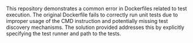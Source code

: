 This repository demonstrates a common error in Dockerfiles related to test execution. The original Dockerfile fails to correctly run unit tests due to improper usage of the CMD instruction and potentially missing test discovery mechanisms.  The solution provided addresses this by explicitly specifying the test runner and path to the tests.